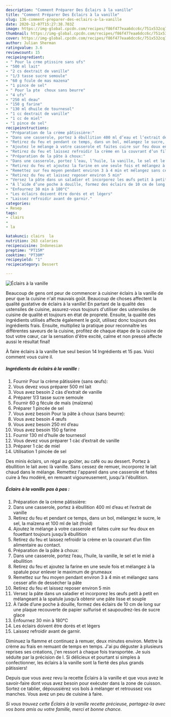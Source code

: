 ```yaml
---
description: "Comment Préparer Des Éclairs à la vanille"
title: "Comment Préparer Des Éclairs à la vanille"
slug: 136-comment-preparer-des-eclairs-a-la-vanille
date: 2020-12-07T15:27:38.703Z
image: https://img-global.cpcdn.com/recipes/f86f477eaa6dcc6c/751x532cq70/eclairs-a-la-vanille-photo-principale-de-la-recette.jpg
thumbnail: https://img-global.cpcdn.com/recipes/f86f477eaa6dcc6c/751x532cq70/eclairs-a-la-vanille-photo-principale-de-la-recette.jpg
cover: https://img-global.cpcdn.com/recipes/f86f477eaa6dcc6c/751x532cq70/eclairs-a-la-vanille-photo-principale-de-la-recette.jpg
author: Julian Sherman
ratingvalue: 3.6
reviewcount: 15
recipeingredient:
- " Pour la crme ptissire sans ufs"
- "500 ml lait"
- "2 cs dextrait de vanille"
- "1/3 tasse sucre semoule"
- "60 g fcule de mas mazena"
- "1 pince de sel"
- " Pour la pte  choux sans beurre"
- "4 ufs"
- "250 ml deau"
- "150 g farine"
- "130 ml dhuile de tournesol"
- "1 cc dextrait de vanille"
- "1 cc de miel"
- "1 pince de sel"
recipeinstructions:
- "Préparation de la crème pâtissière:"
- "Dans une casserole, portez à ébullition 400 ml d’eau et l’extrait de vanille"
- "Retirez du feu et pendant ce temps, dans un bol, mélangez le sucre, le sel, la maïzena et 100 ml de lait (froid)"
- "Ajoutez le mélange à votre casserole et faites cuire sur feu doux en fouettant toujours jusqu’à ébullition"
- "Retirez du feu et laissez refroidir la crème en la couvrant d’un film alimentaire au contact."
- "Préparation de la pâte à choux:"
- "Dans une casserole, portez l’eau, l’huile, la vanille, le sel et le miel à ébullition"
- "Retirez du feu et ajoutez la farine en une seule fois et mélangez à la spatule pour enlever le maximum de grumeaux"
- "Remettez sur feu moyen pendant environ 3 à 4 min et mélangez sans cesser afin de dessécher la pâte"
- "Retirez du feu et laissez reposer environ 5 min"
- "Versez la pâte dans un saladier et incorporez les œufs petit à petit en mélangeant à la spatule jusqu’à obtenir une pâte lisse et souple"
- "À l’aide d’une poche à douille, formez des éclairs de 10 cm de long sur une plaque recouverte de papier sulfurisé et saupoudrez-les de sucre glace"
- "Enfournez 30 min à 180°C"
- "Les éclairs doivent être dorés et et légers"
- "Laissez refroidir avant de garnir."
categories:
- Resep
tags:
- clairs
- 
- la

katakunci: clairs  la 
nutrition: 263 calories
recipecuisine: Indonesian
preptime: "PT15M"
cooktime: "PT30M"
recipeyield: "1"
recipecategory: Dessert

---
```



![Éclairs à la vanille](https://img-global.cpcdn.com/recipes/f86f477eaa6dcc6c/751x532cq70/eclairs-a-la-vanille-photo-principale-de-la-recette.jpg)

Beaucoup de gens ont peur de commencer à cuisiner éclairs à la vanille de peur que la cuisine n'ait mauvais goût. Beaucoup de choses affectent la qualité gustative de éclairs à la vanille! En partant de la qualité des ustensiles de cuisine, assurez-vous toujours d'utiliser des ustensiles de cuisine de qualité et toujours en état de propreté. Ensuite, la qualité des ingrédients utilisés affecte également le goût, utilisez donc toujours des ingrédients frais. Ensuite, multipliez la pratique pour reconnaître les différentes saveurs de la cuisine, profitez de chaque étape de la cuisine de tout votre cœur, car la sensation d'être excité, calme et non pressé affecte aussi le résultat final!

<!--inarticleads1-->

À faire éclairs à la vanille tue seul besion 14 Ingrédients et 15 pas. Voici comment vous cuire il.

##### Ingrédients de éclairs à la vanille :

1. Fournir  Pour la crème pâtissière (sans œufs):
1. Vous devez vous préparer 500 ml lait
1. Vous avez besoin 2 càs d’extrait de vanille
1. Préparer 1/3 tasse sucre semoule
1. Fournir 60 g fécule de maïs (maïzena)
1. Préparer 1 pincée de sel
1. Vous avez besoin  Pour la pâte à choux (sans beurre):
1. Vous avez besoin 4 œufs
1. Vous avez besoin 250 ml d’eau
1. Vous avez besoin 150 g farine
1. Fournir 130 ml d’huile de tournesol
1. Vous devez vous préparer 1 càc d’extrait de vanille
1. Préparer 1 càc de miel
1. Utilisation 1 pincée de sel


Des minis éclairs, un régal au goûter, au café ou au dessert. Portez à ébullition le lait avec là vanille. Sans cessez de remuer, incorporez le lait chaud dans le mélange. Remettez l&#39;appareil dans une casserole et faites cuire à feu modéré, en remuant vigoureusement, jusqu&#39;à l&#39;ébullition. 

<!--inarticleads2-->

##### Éclairs à la vanille pas à pas :

1. Préparation de la crème pâtissière:
1. Dans une casserole, portez à ébullition 400 ml d’eau et l’extrait de vanille
1. Retirez du feu et pendant ce temps, dans un bol, mélangez le sucre, le sel, la maïzena et 100 ml de lait (froid)
1. Ajoutez le mélange à votre casserole et faites cuire sur feu doux en fouettant toujours jusqu’à ébullition
1. Retirez du feu et laissez refroidir la crème en la couvrant d’un film alimentaire au contact.
1. Préparation de la pâte à choux:
1. Dans une casserole, portez l’eau, l’huile, la vanille, le sel et le miel à ébullition
1. Retirez du feu et ajoutez la farine en une seule fois et mélangez à la spatule pour enlever le maximum de grumeaux
1. Remettez sur feu moyen pendant environ 3 à 4 min et mélangez sans cesser afin de dessécher la pâte
1. Retirez du feu et laissez reposer environ 5 min
1. Versez la pâte dans un saladier et incorporez les œufs petit à petit en mélangeant à la spatule jusqu’à obtenir une pâte lisse et souple
1. À l’aide d’une poche à douille, formez des éclairs de 10 cm de long sur une plaque recouverte de papier sulfurisé et saupoudrez-les de sucre glace
1. Enfournez 30 min à 180°C
1. Les éclairs doivent être dorés et et légers
1. Laissez refroidir avant de garnir.


Diminuez la flamme et continuez à remuer, deux minutes environ. Mettre la crème au frais en remuant de temps en temps. J&#39;ai pu déguster à plusieurs reprises ses créations, j&#39;en ressort à chaque fois transportée. Je suis séduite par la précision de l. Si délicieux et pourtant si simples à confectionner, les éclairs à la vanille sont la fierté des plus grands pâtissiers! 

<!--inarticleads1-->

<p>
Depuis que vous avez revu la recette Éclairs à la vanille et que vous avez le savoir-faire dont vous avez besoin pour exécuter dans la zone de cuisson. Sortez ce tablier, dépoussiérez vos bols à mélanger et retroussez vos manches. Vous avez un peu de cuisine à faire.
</p>

<p>
<i>Si vous trouvez cette Éclairs à la vanille recette précieuse, partagez-la avec vos bons amis ou votre famille, merci et bonne chance.</i>
</p>
